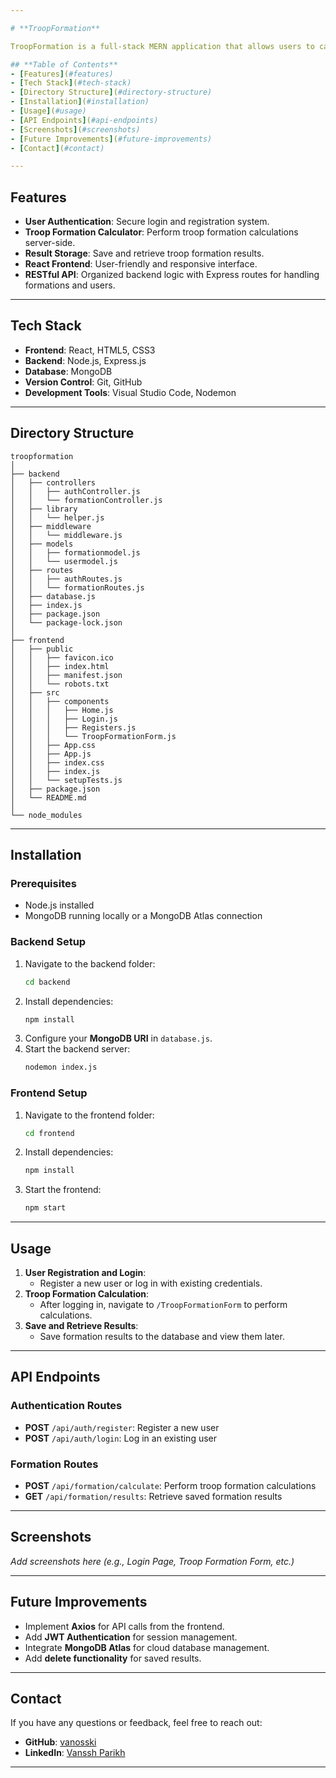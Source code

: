 ```yaml
---

# **TroopFormation**

TroopFormation is a full-stack MERN application that allows users to calculate and store optimal troop formations for strategic gameplay. It provides seamless authentication and a formation calculation system to enhance battle strategies.  

## **Table of Contents**
- [Features](#features)
- [Tech Stack](#tech-stack)
- [Directory Structure](#directory-structure)
- [Installation](#installation)
- [Usage](#usage)
- [API Endpoints](#api-endpoints)
- [Screenshots](#screenshots)
- [Future Improvements](#future-improvements)
- [Contact](#contact)

---
```


## **Features**
- **User Authentication**: Secure login and registration system.
- **Troop Formation Calculator**: Perform troop formation calculations server-side.
- **Result Storage**: Save and retrieve troop formation results.
- **React Frontend**: User-friendly and responsive interface.
- **RESTful API**: Organized backend logic with Express routes for handling formations and users.

---

## **Tech Stack**
- **Frontend**: React, HTML5, CSS3  
- **Backend**: Node.js, Express.js  
- **Database**: MongoDB  
- **Version Control**: Git, GitHub  
- **Development Tools**: Visual Studio Code, Nodemon

---

## **Directory Structure**
```
troopformation
│
├── backend
│   ├── controllers
│   │   ├── authController.js
│   │   └── formationController.js
│   ├── library
│   │   └── helper.js
│   ├── middleware
│   │   └── middleware.js
│   ├── models
│   │   ├── formationmodel.js
│   │   └── usermodel.js
│   ├── routes
│   │   ├── authRoutes.js
│   │   └── formationRoutes.js
│   ├── database.js
│   ├── index.js
│   ├── package.json
│   └── package-lock.json
│
├── frontend
│   ├── public
│   │   ├── favicon.ico
│   │   ├── index.html
│   │   ├── manifest.json
│   │   └── robots.txt
│   ├── src
│   │   ├── components
│   │   │   ├── Home.js
│   │   │   ├── Login.js
│   │   │   ├── Registers.js
│   │   │   └── TroopFormationForm.js
│   │   ├── App.css
│   │   ├── App.js
│   │   ├── index.css
│   │   ├── index.js
│   │   └── setupTests.js
│   ├── package.json
│   └── README.md
│
└── node_modules
```

---

## **Installation**
### Prerequisites
- Node.js installed
- MongoDB running locally or a MongoDB Atlas connection

### **Backend Setup**
1. Navigate to the backend folder:
   ```bash
   cd backend
   ```
2. Install dependencies:
   ```bash
   npm install
   ```
3. Configure your **MongoDB URI** in `database.js`.
4. Start the backend server:
   ```bash
   nodemon index.js
   ```

### **Frontend Setup**
1. Navigate to the frontend folder:
   ```bash
   cd frontend
   ```
2. Install dependencies:
   ```bash
   npm install
   ```
3. Start the frontend:
   ```bash
   npm start
   ```

---

## **Usage**
1. **User Registration and Login**: 
   - Register a new user or log in with existing credentials.
2. **Troop Formation Calculation**: 
   - After logging in, navigate to `/TroopFormationForm` to perform calculations.
3. **Save and Retrieve Results**: 
   - Save formation results to the database and view them later.

---

## **API Endpoints**
### **Authentication Routes**
- **POST** `/api/auth/register`: Register a new user  
- **POST** `/api/auth/login`: Log in an existing user  

### **Formation Routes**
- **POST** `/api/formation/calculate`: Perform troop formation calculations  
- **GET** `/api/formation/results`: Retrieve saved formation results  

---

## **Screenshots**
_Add screenshots here (e.g., Login Page, Troop Formation Form, etc.)_

---

## **Future Improvements**
- Implement **Axios** for API calls from the frontend.
- Add **JWT Authentication** for session management.
- Integrate **MongoDB Atlas** for cloud database management.
- Add **delete functionality** for saved results.

---

## **Contact**
If you have any questions or feedback, feel free to reach out:  
- **GitHub**: [vanosski](https://github.com/vanosski)  
- **LinkedIn**: [Vanssh Parikh](https://linkedin.com/in/vanssh-parikh-765a2a156)

---
